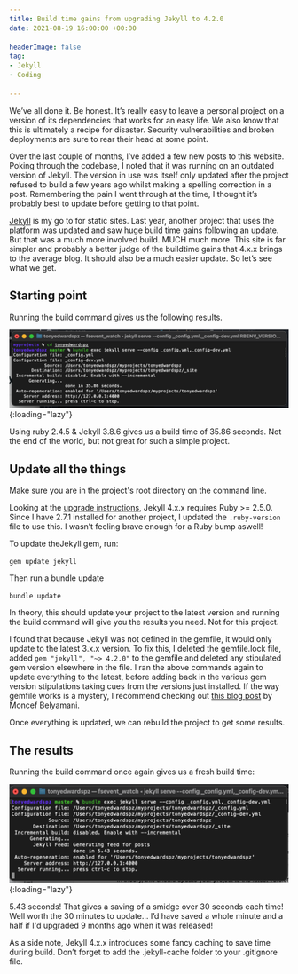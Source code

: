 ```yaml
---
title: Build time gains from upgrading Jekyll to 4.2.0
date: 2021-08-19 16:00:00 +00:00
 
headerImage: false
tag:
- Jekyll
- Coding

---
```

We’ve all done it. Be honest. It’s really easy to leave a personal project on a version of its dependencies that works for an easy life. We also know that this is ultimately a recipe for disaster. Security vulnerabilities and broken deployments are sure to rear their head at some point.

Over the last couple of months, I’ve added a few new posts to this website. Poking through the codebase, I noted that it was running on an outdated version of Jekyll. The version in use was itself only updated after the project refused to build a few years ago whilst making a spelling correction in a post. Remembering the pain I went through at the time, I thought it’s probably best to update before getting to that point.

[Jekyll](https://jekyllrb.com/) is my go to for static sites. Last year, another project that uses the platform was updated and saw huge build time gains following an update. But that was a much more involved build. MUCH much more. This site is far simpler and probably a better judge of the buildtime gains that 4.x.x brings to the average blog. It should also be a much easier update. So let’s see what we get.


## Starting point

Running the build command gives us the following results.

![Pre update terminal results](/assets/images/2021/jekyll-build-1.png "Screenshot of the terminal showing a 35 second build"){:loading="lazy"}

Using ruby 2.4.5 & Jekyll 3.8.6 gives us a build time of 35.86 seconds. Not the end of the world, but not great for such a simple project.


## Update all the things

Make sure you are in the project's root directory on the command line.

Looking at the [upgrade instructions](https://jekyllrb.com/docs/upgrading/3-to-4/), Jekyll 4.x.x requires Ruby >= 2.5.0. Since I have 2.7.1 installed for another project, I updated the <code>.ruby-version</code> file to use this. I wasn’t feeling brave enough for a Ruby bump aswell!

To update theJekyll gem, run:

`gem update jekyll`

Then run a bundle update

`bundle update`

In theory, this should update your project to the latest version and running the build command will give you the results you need. Not for this project.

I found that because Jekyll was not defined in the gemfile, it would only update to the latest 3.x.x version. To fix this, I deleted the gemfile.lock file, added <code>gem "jekyll", "~> 4.2.0"</code> to the gemfile and deleted any stipulated gem version elsewhere in the file. I ran the above commands again to update everything to the latest, before adding back in the various gem version stipulations taking cues from the versions just installed. If the way gemfile works is a mystery, I recommend checking out [this blog post](https://www.moncefbelyamani.com/how-to-update-gems-in-your-gemfile/) by Moncef Belyamani.

Once everything is updated, we can rebuild the project to get some results.


## The results

Running the build command once again gives us a fresh build time:

![Post update terminal results](/assets/images/2021/jekyll-build-2.png "Screenshot of the terminal showing a 5 second build"){:loading="lazy"}

5.43 seconds! That gives a saving of a smidge over 30 seconds each time! Well worth the 30 minutes to update… I’d have saved a whole minute and a half if I'd upgraded 9 months ago when it was released!

As a side note, Jekyll 4.x.x introduces some fancy caching to save time during build. Don’t forget to add the .jekyll-cache folder to your .gitignore file.
